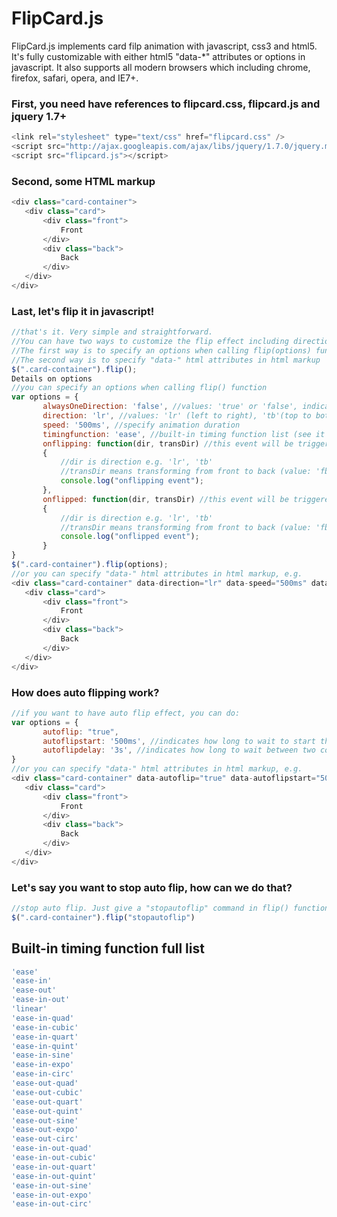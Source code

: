 FlipCard.js
===========
FlipCard.js implements card filp animation with javascript, css3 and html5. It's fully customizable with either html5 "data-*" attributes or options in javascript. It also supports all modern browsers which including chrome, firefox, safari, opera, and IE7+.

### First, you need have references to flipcard.css, flipcard.js and jquery 1.7+
```javascript
<link rel="stylesheet" type="text/css" href="flipcard.css" />
<script src="http://ajax.googleapis.com/ajax/libs/jquery/1.7.0/jquery.min.js"></script>
<script src="flipcard.js"></script>
```
### Second, some HTML markup
```javascript
<div class="card-container">
   <div class="card">
       <div class="front">
           Front
       </div>
       <div class="back">
           Back
       </div>
   </div>
</div>
```
### Last, let's flip it in javascript!
```javascript
//that's it. Very simple and straightforward.
//You can have two ways to customize the flip effect including direction, speed, timingfunction, autoflip and so on
//The first way is to specify an options when calling flip(options) function, see details below
//The second way is to specify "data-" html attributes in html markup
$(".card-container").flip();
Details on options
//you can specify an options when calling flip() function
var options = {
       alwaysOneDirection: 'false', //values: 'true' or 'false', indicates if flipping card always in one direction
       direction: 'lr', //values: 'lr' (left to right), 'tb'(top to bottom), 'rl' and 'bt'
       speed: '500ms', //specify animation duration
       timingfunction: 'ease', //built-in timing function list (see it below) or customized cubic-beizer
       onflipping: function(dir, transDir) //this event will be triggered before animation
       {
           //dir is direction e.g. 'lr', 'tb'
           //transDir means transforming from front to back (value: 'fb') or back to front (value: 'bf')
           console.log("onflipping event"); 
       },
       onflipped: function(dir, transDir) //this event will be triggered after animation
       {
           //dir is direction e.g. 'lr', 'tb'
           //transDir means transforming from front to back (value: 'fb') or back to front (value: 'bf')
           console.log("onflipped event"); 
       }
}
$(".card-container").flip(options);
//or you can specify "data-" html attributes in html markup, e.g.
<div class="card-container" data-direction="lr" data-speed="500ms" data-timingfunction="ease">
   <div class="card">
       <div class="front">
           Front
       </div>
       <div class="back">
           Back
       </div>
   </div>
</div>
```
### How does auto flipping work?
```javascript
//if you want to have auto flip effect, you can do:
var options = {
       autoflip: "true",
       autoflipstart: '500ms', //indicates how long to wait to start this autoflip
       autoflipdelay: '3s', //indicates how long to wait between two consective flips
}
//or you can specify "data-" html attributes in html markup, e.g.
<div class="card-container" data-autoflip="true" data-autoflipstart="500ms" data-autoflipdelay="3s">
   <div class="card">
       <div class="front">
           Front
       </div>
       <div class="back">
           Back
       </div>
   </div>
</div>
```
### Let's say you want to stop auto flip, how can we do that?
```javascript
//stop auto flip. Just give a "stopautoflip" command in flip() function
$(".card-container").flip("stopautoflip")
 ```
## Built-in timing function full list
```javascript
'ease'
'ease-in'
'ease-out'
'ease-in-out'
'linear'
'ease-in-quad'
'ease-in-cubic'
'ease-in-quart'
'ease-in-quint'
'ease-in-sine'
'ease-in-expo'
'ease-in-circ'
'ease-out-quad'
'ease-out-cubic'
'ease-out-quart'
'ease-out-quint'
'ease-out-sine'
'ease-out-expo'
'ease-out-circ'
'ease-in-out-quad'
'ease-in-out-cubic'
'ease-in-out-quart'
'ease-in-out-quint'
'ease-in-out-sine'
'ease-in-out-expo'
'ease-in-out-circ'
```